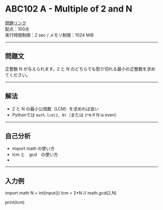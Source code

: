 # ABC102 A - Multiple of 2 and N

 [問題リンク](https://atcoder.jp/contests/abc102/tasks/abc102_a)  
 配点：100点  
 実行時間制限：2 sec / メモリ制限：1024 MiB

---

## 問題文

正整数 N が与えられます。2 と N のどちらでも割り切れる最小の正整数を求めてください。

---

## 解法

- 2 と N の最小公倍数（LCM）を求めれば良い
- Pythonでは `math.lcm(2, N)`（または `2*N` if N is even）

---

## 自己分析

- import math の使い方
- lcm と　gcd　の使い方
- 
---

## 入力例
import math
N = int(input())
lcm = 2*N // math.gcd(2,N)

print(lcm)

